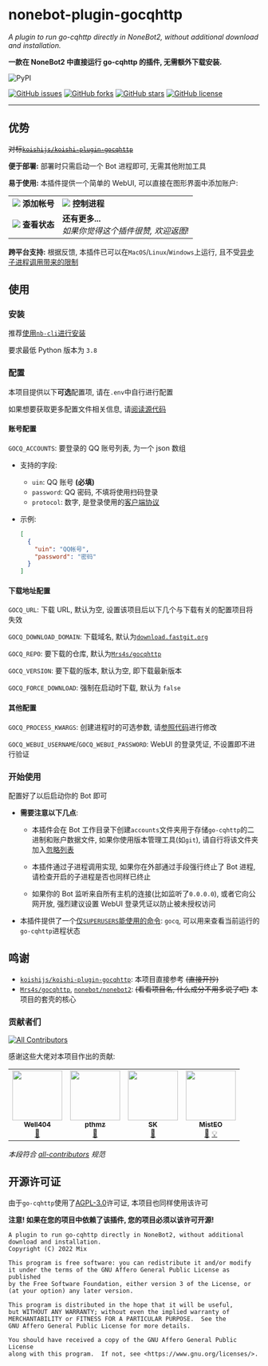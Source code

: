 <!--cSpell:disable -->

# nonebot-plugin-gocqhttp

_A plugin to run go-cqhttp directly in NoneBot2, without additional download and installation._

**一款在 NoneBot2 中直接运行 go-cqhttp 的插件, 无需额外下载安装.**

![PyPI](https://img.shields.io/pypi/v/nonebot-plugin-gocqhttp?style=for-the-badge)

[![GitHub issues](https://img.shields.io/github/issues/mnixry/nonebot-plugin-gocqhttp)](https://github.com/mnixry/nonebot-plugin-gocqhttp/issues)
[![GitHub forks](https://img.shields.io/github/forks/mnixry/nonebot-plugin-gocqhttp)](https://github.com/mnixry/nonebot-plugin-gocqhttp/network)
[![GitHub stars](https://img.shields.io/github/stars/mnixry/nonebot-plugin-gocqhttp)](https://github.com/mnixry/nonebot-plugin-gocqhttp/stargazers)
[![GitHub license](https://img.shields.io/github/license/mnixry/nonebot-plugin-gocqhttp)](https://github.com/mnixry/nonebot-plugin-gocqhttp/blob/main/LICENSE)

---

## 优势

~~对标[`koishijs/koishi-plugin-gocqhttp`](https://github.com/koishijs/koishi-plugin-gocqhttp/)~~

**便于部署:** 部署时只需启动一个 Bot 进程即可, 无需其他附加工具

**易于使用:** 本插件提供一个简单的 WebUI, 可以直接在图形界面中添加账户:

<!-- markdownlint-disable MD033 -->
<table>
  <tr>
    <td>
      <img src="https://user-images.githubusercontent.com/97567575/159159758-3f8b9165-ba23-43fd-bfa7-cdc27cd9d6c3.png"/>
      <b>添加帐号</b>
    </td>
    <td>
      <img src="https://user-images.githubusercontent.com/97567575/159159878-6928cda1-4745-4291-97c8-e24ccca5c6ae.png"/>
      <b>控制进程</b>
    </td>
  </tr>
  <tr>
    <td>
      <img src="https://user-images.githubusercontent.com/32300164/161667766-2ffdc726-d54f-496c-9e15-d2cc8fce38b7.png" />
      <b>查看状态</b>
    </td>
    <td>
      <b>还有更多...</b><br />
      <em>如果你觉得这个插件很赞, 欢迎返图!</em>
    </td>
  </tr>
</table>
<!-- markdownlint-enable MD033 -->

**跨平台支持:** 根据反馈, 本插件已可以在`MacOS`/`Linux`/`Windows`上运行, 且不受[异步子进程调用带来的限制](https://github.com/nonebot/discussions/discussions/13#discussioncomment-1159147)

## 使用

### 安装

推荐[使用`nb-cli`进行安装](https://v2.nonebot.dev/docs/start/install-plugin#%E5%AE%89%E8%A3%85)

要求最低 Python 版本为 `3.8`

### 配置

本项目提供以下**可选**配置项, 请在`.env`中自行进行配置

如果想要获取更多配置文件相关信息, 请[阅读源代码](./nonebot_plugin_gocqhttp/plugin_config.py)

#### 账号配置

`GOCQ_ACCOUNTS`: 要登录的 QQ 账号列表, 为一个 json 数组

- 支持的字段:

  - `uin`: QQ 账号 **(必填)**
  - `password`: QQ 密码, 不填将使用扫码登录
  - `protocol`: 数字, 是登录使用的[客户端协议](https://docs.go-cqhttp.org/guide/config.html#%E8%AE%BE%E5%A4%87%E4%BF%A1%E6%81%AF)

- 示例:

  ```json
  [
    {
      "uin": "QQ帐号",
      "password": "密码"
    }
  ]
  ```

#### 下载地址配置

`GOCQ_URL`: 下载 URL, 默认为空, 设置该项目后以下几个与下载有关的配置项目将失效

`GOCQ_DOWNLOAD_DOMAIN`: 下载域名, 默认为[`download.fastgit.org`](https://download.fastgit.org/)

`GOCQ_REPO`: 要下载的仓库, 默认为[`Mrs4s/gocqhttp`](https://github.com/Mrs4s/go-cqhttp/)

`GOCQ_VERSION`: 要下载的版本, 默认为空, 即下载最新版本

`GOCQ_FORCE_DOWNLOAD`: 强制在启动时下载, 默认为 `false`

#### 其他配置

`GOCQ_PROCESS_KWARGS`: 创建进程时的可选参数, 请[参照代码](./nonebot_plugin_gocqhttp/process/process.py)进行修改

`GOCQ_WEBUI_USERNAME`/`GOCQ_WEBUI_PASSWORD`: WebUI 的登录凭证, 不设置即不进行验证

### 开始使用

配置好了以后启动你的 Bot 即可

- **需要注意以下几点**:

  - 本插件会在 Bot 工作目录下创建`accounts`文件夹用于存储`go-cqhttp`的二进制和账户数据文件, 如果你使用版本管理工具(如`git`), 请自行将该文件夹加入[忽略列表](./.gitignore)

  - 本插件通过子进程调用实现, 如果你在外部通过手段强行终止了 Bot 进程, 请检查开启的子进程是否也同样已终止

  - 如果你的 Bot 监听来自所有主机的连接(比如监听了`0.0.0.0`), 或者它向公网开放, 强烈建议设置 WebUI 登录凭证以防止被未授权访问

- 本插件提供了一个[仅`SUPERUSERS`能使用的命令](./nonebot_plugin_gocqhttp/plugin.py): `gocq`, 可以用来查看当前运行的`go-cqhttp`进程状态

## 鸣谢

- [`koishijs/koishi-plugin-gocqhttp`](https://github.com/koishijs/koishi-plugin-gocqhttp/): 本项目直接参考 ~~(直接开抄)~~
- [`Mrs4s/gocqhttp`](https://github.com/Mrs4s/go-cqhttp/), [`nonebot/nonebot2`](https://github.com/nonebot/nonebot2): ~~(看看项目名, 什么成分不用多说了吧)~~ 本项目的套壳的核心

### 贡献者们

<!-- prettier-ignore-start -->
<!-- ALL-CONTRIBUTORS-BADGE:START - Do not remove or modify this section -->
[![All Contributors](https://img.shields.io/badge/all_contributors-4-orange.svg?style=flat-square)](#contributors-)
<!-- ALL-CONTRIBUTORS-BADGE:END -->
<!-- prettier-ignore-end -->

感谢这些大佬对本项目作出的贡献:

<!-- ALL-CONTRIBUTORS-LIST:START - Do not remove or modify this section -->
<!-- prettier-ignore-start -->
<!-- markdownlint-disable -->
<table>
  <tr>
    <td align="center"><a href="https://github.com/Well2333"><img src="https://avatars.githubusercontent.com/u/40534114?v=4?s=100" width="100px;" alt=""/><br /><sub><b>Well404</b></sub></a><br /><a href="https://github.com/mnixry/nonebot-plugin-gocqhttp/issues?q=author%3AWell2333" title="Bug reports">🐛</a></td>
    <td align="center"><a href="https://github.com/pthmz"><img src="https://avatars.githubusercontent.com/u/97567575?v=4?s=100" width="100px;" alt=""/><br /><sub><b>pthmz</b></sub></a><br /><a href="https://github.com/mnixry/nonebot-plugin-gocqhttp/commits?author=pthmz" title="Documentation">📖</a></td>
    <td align="center"><a href="http://sk415.icu"><img src="https://avatars.githubusercontent.com/u/36433929?v=4?s=100" width="100px;" alt=""/><br /><sub><b>SK</b></sub></a><br /><a href="https://github.com/mnixry/nonebot-plugin-gocqhttp/issues?q=author%3ASK-415" title="Bug reports">🐛</a></td>
    <td align="center"><a href="https://www.misteo.top/"><img src="https://avatars.githubusercontent.com/u/18511905?v=4?s=100" width="100px;" alt=""/><br /><sub><b>MistEO</b></sub></a><br /><a href="https://github.com/mnixry/nonebot-plugin-gocqhttp/issues?q=author%3AMistEO" title="Bug reports">🐛</a> <a href="#example-MistEO" title="Examples">💡</a></td>
  </tr>
</table>

<!-- markdownlint-restore -->
<!-- prettier-ignore-end -->

<!-- ALL-CONTRIBUTORS-LIST:END -->

_本段符合 [all-contributors](https://github.com/all-contributors/all-contributors) 规范_

## 开源许可证

由于`go-cqhttp`使用了[AGPL-3.0](https://github.com/Mrs4s/go-cqhttp/blob/master/LICENSE)许可证, 本项目也同样使用该许可

**注意! 如果在您的项目中依赖了该插件, 您的项目必须以该许可开源!**

<!-- markdownlint-disable MD046 -->

    A plugin to run go-cqhttp directly in NoneBot2, without additional download and installation.
    Copyright (C) 2022 Mix

    This program is free software: you can redistribute it and/or modify
    it under the terms of the GNU Affero General Public License as published
    by the Free Software Foundation, either version 3 of the License, or
    (at your option) any later version.

    This program is distributed in the hope that it will be useful,
    but WITHOUT ANY WARRANTY; without even the implied warranty of
    MERCHANTABILITY or FITNESS FOR A PARTICULAR PURPOSE.  See the
    GNU Affero General Public License for more details.

    You should have received a copy of the GNU Affero General Public License
    along with this program.  If not, see <https://www.gnu.org/licenses/>.
